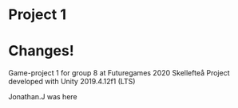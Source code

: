 # Project 1
# Changes!

Game-project 1 for group 8 at Futuregames 2020 Skellefteå
Project developed with Unity 2019.4.12f1 (LTS)

Jonathan.J was here